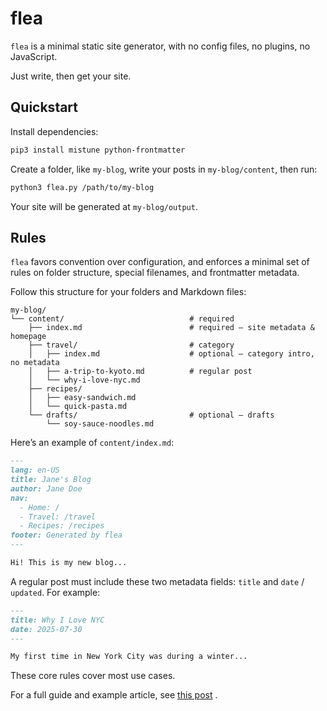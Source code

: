 # flea

`flea` is a minimal static site generator, with no config files, no plugins, no JavaScript.

Just write, then get your site.

## Quickstart

Install dependencies:

```bash
pip3 install mistune python-frontmatter
```

Create a folder, like `my-blog`, write your posts in `my-blog/content`, then run:

```bash
python3 flea.py /path/to/my-blog
```

Your site will be generated at `my-blog/output`.

## Rules

`flea` favors convention over configuration, and enforces a minimal set of rules on folder structure, special filenames, and frontmatter metadata.

Follow this structure for your folders and Markdown files:

```
my-blog/
└── content/                            # required
    ├── index.md                        # required – site metadata & homepage
    ├── travel/                         # category
    │   ├── index.md                    # optional – category intro, no metadata
    │   ├── a-trip-to-kyoto.md          # regular post
    │   └── why-i-love-nyc.md
    ├── recipes/
    │   ├── easy-sandwich.md
    │   └── quick-pasta.md
    └── drafts/                         # optional – drafts
        └── soy-sauce-noodles.md
```

Here’s an example of `content/index.md`:

```markdown
---
lang: en-US
title: Jane's Blog
author: Jane Doe
nav:
  - Home: /
  - Travel: /travel
  - Recipes: /recipes
footer: Generated by flea
---

Hi! This is my new blog...
```

A regular post must include these two metadata fields: `title` and `date` / `updated`. For example:

```markdown
---
title: Why I Love NYC
date: 2025-07-30
---

My first time in New York City was during a winter...
```

These core rules cover most use cases.

For a full guide and example article, see [this post](https://qing4132.pages.dev/others/flea-a-minimal-static-site-generator) .
